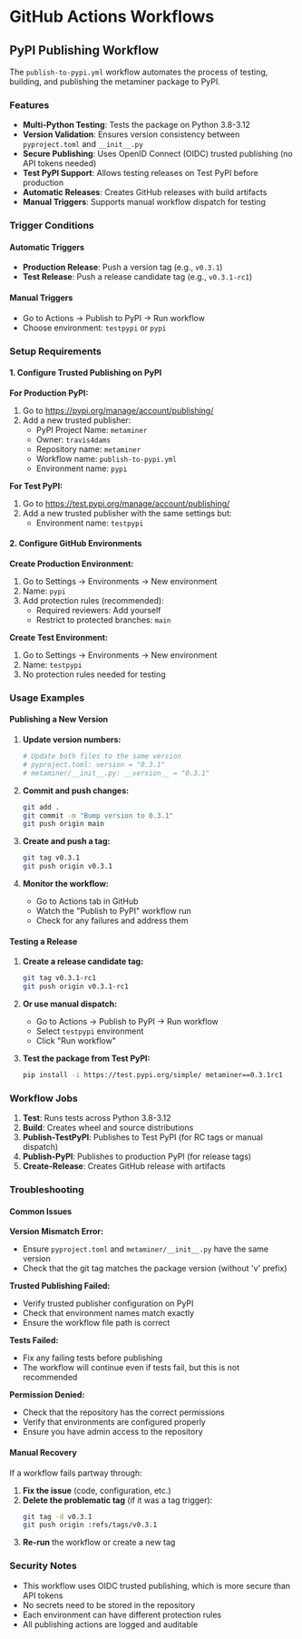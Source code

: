 # GitHub Actions Workflows

## PyPI Publishing Workflow

The `publish-to-pypi.yml` workflow automates the process of testing, building, and publishing the metaminer package to PyPI.

### Features

- **Multi-Python Testing**: Tests the package on Python 3.8-3.12
- **Version Validation**: Ensures version consistency between `pyproject.toml` and `__init__.py`
- **Secure Publishing**: Uses OpenID Connect (OIDC) trusted publishing (no API tokens needed)
- **Test PyPI Support**: Allows testing releases on Test PyPI before production
- **Automatic Releases**: Creates GitHub releases with build artifacts
- **Manual Triggers**: Supports manual workflow dispatch for testing

### Trigger Conditions

#### Automatic Triggers
- **Production Release**: Push a version tag (e.g., `v0.3.1`)
- **Test Release**: Push a release candidate tag (e.g., `v0.3.1-rc1`)

#### Manual Triggers
- Go to Actions → Publish to PyPI → Run workflow
- Choose environment: `testpypi` or `pypi`

### Setup Requirements

#### 1. Configure Trusted Publishing on PyPI

**For Production PyPI:**
1. Go to https://pypi.org/manage/account/publishing/
2. Add a new trusted publisher:
   - PyPI Project Name: `metaminer`
   - Owner: `travis4dams`
   - Repository name: `metaminer`
   - Workflow name: `publish-to-pypi.yml`
   - Environment name: `pypi`

**For Test PyPI:**
1. Go to https://test.pypi.org/manage/account/publishing/
2. Add a new trusted publisher with the same settings but:
   - Environment name: `testpypi`

#### 2. Configure GitHub Environments

**Create Production Environment:**
1. Go to Settings → Environments → New environment
2. Name: `pypi`
3. Add protection rules (recommended):
   - Required reviewers: Add yourself
   - Restrict to protected branches: `main`

**Create Test Environment:**
1. Go to Settings → Environments → New environment
2. Name: `testpypi`
3. No protection rules needed for testing

### Usage Examples

#### Publishing a New Version

1. **Update version numbers:**
   ```bash
   # Update both files to the same version
   # pyproject.toml: version = "0.3.1"
   # metaminer/__init__.py: __version__ = "0.3.1"
   ```

2. **Commit and push changes:**
   ```bash
   git add .
   git commit -m "Bump version to 0.3.1"
   git push origin main
   ```

3. **Create and push a tag:**
   ```bash
   git tag v0.3.1
   git push origin v0.3.1
   ```

4. **Monitor the workflow:**
   - Go to Actions tab in GitHub
   - Watch the "Publish to PyPI" workflow run
   - Check for any failures and address them

#### Testing a Release

1. **Create a release candidate tag:**
   ```bash
   git tag v0.3.1-rc1
   git push origin v0.3.1-rc1
   ```

2. **Or use manual dispatch:**
   - Go to Actions → Publish to PyPI → Run workflow
   - Select `testpypi` environment
   - Click "Run workflow"

3. **Test the package from Test PyPI:**
   ```bash
   pip install -i https://test.pypi.org/simple/ metaminer==0.3.1rc1
   ```

### Workflow Jobs

1. **Test**: Runs tests across Python 3.8-3.12
2. **Build**: Creates wheel and source distributions
3. **Publish-TestPyPI**: Publishes to Test PyPI (for RC tags or manual dispatch)
4. **Publish-PyPI**: Publishes to production PyPI (for release tags)
5. **Create-Release**: Creates GitHub release with artifacts

### Troubleshooting

#### Common Issues

**Version Mismatch Error:**
- Ensure `pyproject.toml` and `metaminer/__init__.py` have the same version
- Check that the git tag matches the package version (without 'v' prefix)

**Trusted Publishing Failed:**
- Verify trusted publisher configuration on PyPI
- Check that environment names match exactly
- Ensure the workflow file path is correct

**Tests Failed:**
- Fix any failing tests before publishing
- The workflow will continue even if tests fail, but this is not recommended

**Permission Denied:**
- Check that the repository has the correct permissions
- Verify that environments are configured properly
- Ensure you have admin access to the repository

#### Manual Recovery

If a workflow fails partway through:

1. **Fix the issue** (code, configuration, etc.)
2. **Delete the problematic tag** (if it was a tag trigger):
   ```bash
   git tag -d v0.3.1
   git push origin :refs/tags/v0.3.1
   ```
3. **Re-run** the workflow or create a new tag

### Security Notes

- This workflow uses OIDC trusted publishing, which is more secure than API tokens
- No secrets need to be stored in the repository
- Each environment can have different protection rules
- All publishing actions are logged and auditable
